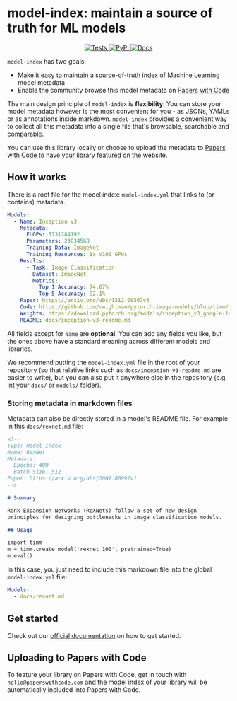 # model-index: maintain a source of truth for ML models

<p align="center">

<a href="https://app.circleci.com/pipelines/github/paperswithcode/model-index">
  <img alt="Tests" src="https://img.shields.io/circleci/build/github/paperswithcode/model-index/main">
</a>

<a href="https://pypi.org/project/model-index/">
  <img alt="PyPI" src="https://img.shields.io/pypi/v/model-index">
</a>

<a href="https://model-index.readthedocs.io/en/latest/">
  <img alt="Docs" src="https://img.shields.io/readthedocs/model-index">
</a>

</p>

`model-index` has two goals:
- Make it easy to maintain a source-of-truth index of Machine Learning model metadata 
- Enable the community browse this model metadata on [Papers with Code](https://paperswithcode.com/)

The main design principle of `model-index` is **flexibility**. You can store your model metadata however is the
most convenient for you - as JSONs, YAMLs or as annotations inside markdown. `model-index` provides a convenient
way to collect all this metadata into a single file that's browsable, searchable and comparable.

You can use this library locally or choose to upload the metadata to [Papers with Code](https://paperswithcode.com)
to have your library featured on the website. 

## How it works

There is a root file for the model index: `model-index.yml` that links to (or contains) metadata. 

```yaml
Models:
  - Name: Inception v3
    Metadata:
      FLOPs: 5731284192
      Parameters: 23834568
      Training Data: ImageNet  
      Training Resources: 8x V100 GPUs
    Results:
      - Task: Image Classification
        Dataset: ImageNet
        Metrics:
          Top 1 Accuracy: 74.67%
          Top 5 Accuracy: 92.1%
    Paper: https://arxiv.org/abs/1512.00567v3
    Code: https://github.com/rwightman/pytorch-image-models/blob/timm/models/inception_v3.py#L442
    Weights: https://download.pytorch.org/models/inception_v3_google-1a9a5a14.pth 
    README: docs/inception-v3-readme.md
```

All fields except for `Name` are **optional**. You can add any fields you like, but the ones above have a 
standard meaning across different models and libraries. 

We recommend putting the `model-index.yml` file in the root of your repository (so that relative links such as 
`docs/inception-v3-readme.md` are easier to write), but you can also put it anywhere else in the repository (e.g.
int your `docs/` or `models/` folder). 

### Storing metadata in markdown files

Metadata can also be directly stored in a model's README file. For example in this `docs/rexnet.md` file:

```markdown
<!--
Type: model-index
Name: RexNet
Metadata: 
  Epochs: 400
  Batch Size: 512
Paper: https://arxiv.org/abs/2007.00992v1
-->

# Summary

Rank Expansion Networks (ReXNets) follow a set of new design 
principles for designing bottlenecks in image classification models.

## Usage

import timm
m = timm.create_model('rexnet_100', pretrained=True)
m.eval()
```

In this case, you just need to include this markdown file into the global `model-index.yml` file:

```yaml
Models:
  - docs/rexnet.md
```

## Get started

Check out our [official documentation](https://model-index.readthedocs.io/en/latest/) on how to get started. 

## Uploading to Papers with Code

To feature your library on Papers with Code, get in touch with `hello@paperswithcode.com` and the model index
of your library will be automatically included into Papers with Code. 









